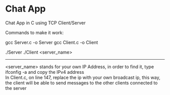 # Chat App
 Chat App in C using TCP Client/Server


Commands to make it work:

gcc Server.c -o Server
gcc Client.c -o Client

./Server
./Client <server_name> 

--------------------------------

<server_name> stands for your own IP Address, in order to find it, type ifconfig -a and copy the IPv4 address 
<br>
In Client.c, on line 147, replace the ip with your own broadcast ip, this way, the client will be able to send messages to the other clients connected to the server 
